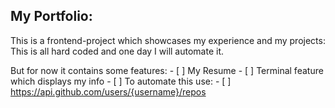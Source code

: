 ## My Portfolio:

This is a frontend-project which showcases my experience and my projects:
This is all hard coded and one day I will automate it.

But for now it contains some features:
    - [ ] My Resume
    - [ ] Terminal feature which displays my info
    - [ ] To automate this use:
        - [ ] https://api.github.com/users/{username}/repos

